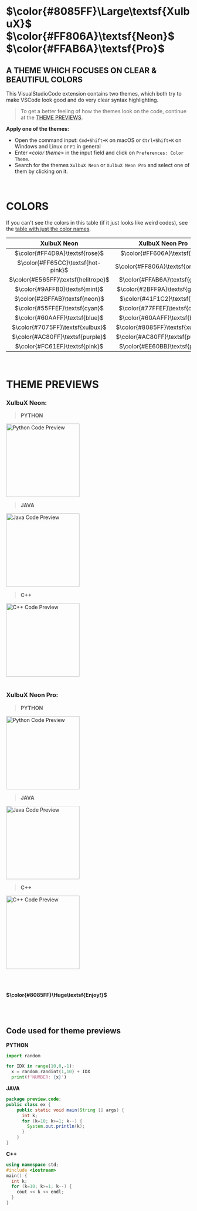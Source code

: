 # **$\color{#8085FF}\Large\textsf{XulbuX}$** $\color{#FF806A}\textsf{Neon}$ $\color{#FFAB6A}\textsf{Pro}$

## A THEME WHICH FOCUSES ON <span class='pink'>CLEAR & BEAUTIFUL COLORS</span>

This VisualStudioCode extension contains two themes, which both try to make VSCode look good and do very clear syntax highlighting.

> To get a better feeling of how the themes look on the code, continue at the [THEME PREVIEWS](#previews).

**Apply one of the themes:**

* Open the command input: `Cmd+Shift+K` on macOS or `Ctrl+Shift+K` on Windows and Linux or `F1` in general
* Enter «*color theme*» in the input field and click on `Preferences: Color Theme`.
* Search for the themes `XulbuX Neon` or `XulbuX Neon Pro` and select one of them by clicking on it.

<br>

# COLORS

If you can't see the colors in this table (if it just looks like weird codes), see the [table with just the color names](#colornames).

|             XulbuX Neon             |         XulbuX Neon Pro          |
|                :--:                 |              :--:                |
| $\color{#FF4D9A}\textsf{rose}$      | $\color{#FF606A}\textsf{red}$    |
| $\color{#FF65CC}\textsf{hot-pink}$  | $\color{#FF806A}\textsf{orange}$ |
| $\color{#E565FF}\textsf{helitrope}$ | $\color{#FFAB6A}\textsf{gold}$   |
| $\color{#9AFFB0}\textsf{mint}$      | $\color{#2BFF9A}\textsf{green}$  |
| $\color{#2BFFAB}\textsf{neon}$      | $\color{#41F1C2}\textsf{teal}$   |
| $\color{#55FFEF}\textsf{cyan}$      | $\color{#77FFEF}\textsf{cyan}$   |
| $\color{#60AAFF}\textsf{blue}$      | $\color{#60AAFF}\textsf{blue}$   |
| $\color{#7075FF}\textsf{xulbux}$    | $\color{#8085FF}\textsf{xulbux}$ |
| $\color{#AC80FF}\textsf{purple}$    | $\color{#AC80FF}\textsf{purple}$ |
| $\color{#FC61EF}\textsf{pink}$      | $\color{#EE60BB}\textsf{pink}$   |

<br>

# <span id="previews">THEME PREVIEWS</span>

### <b>XulbuX Neon:</b>

> **PYTHON**

<img src="https://github.com/XulbuX-dev/VisualStudioCode/tree/main/vscode-theme-xulbux-pro/preview/img/python_neon.png" alt="Python Code Preview" width="auto" height="200" align="center"></img><br>

> **JAVA**

<img src="https://github.com/XulbuX-dev/VisualStudioCode/tree/main/vscode-theme-xulbux-pro/preview/img/java_neon.png" alt="Java Code Preview" width="auto" height="200" align="center"></img><br>

> **C++**

<img src="https://github.com/XulbuX-dev/VisualStudioCode/tree/main/vscode-theme-xulbux-pro/preview/img/cpp_neon.png" alt="C++ Code Preview" width="auto" height="200" align="center"></img><br><br>



### <b>XulbuX Neon Pro:</b>

> **PYTHON**

<img src="https://github.com/XulbuX-dev/VisualStudioCode/tree/main/vscode-theme-xulbux-pro/preview/img/python_neon-pro.png" alt="Python Code Preview" width="auto" height="200" align="center"></img><br>

> **JAVA**

<img src="https://github.com/XulbuX-dev/VisualStudioCode/tree/main/vscode-theme-xulbux-pro/preview/img/java_neon-pro.png" alt="Java Code Preview" width="auto" height="200" align="center"></img><br>

> **C++**

<img src="https://github.com/XulbuX-dev/VisualStudioCode/tree/main/vscode-theme-xulbux-pro/preview/img/cpp_neon-pro.png" alt="C++ Code Preview" width="auto" height="200" align="center"></img><br>

<br>
<br>

**$\color{#8085FF}\Huge\textsf{Enjoy!}$**

<br>
<br>

## Code used for theme previews

**PYTHON**
```python
import random

for IDX in range(10,0,-1):
  x = random.randint(1,10) + IDX
  print(f'NUMBER: {x}')
```

**JAVA**

```java
package preview.code;
public class ex {
    public static void main(String [] args) {
      int k;
      for (k=10; k>=1; k--) {
        System.out.println(k);
      }
    }
}
```

**C++**

```cpp
using namespace std;
#include <iostream>
main() {
  int k;
  for (k=10; k>=1; k--) {
    cout << k << endl;
  }
}
```
